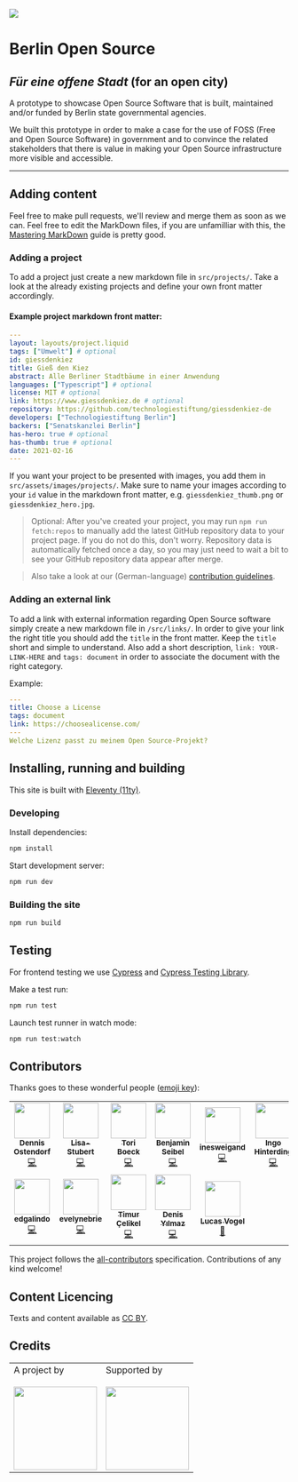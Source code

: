 ![](https://img.shields.io/badge/Build%20with%20%E2%9D%A4%EF%B8%8F-at%20Technologiesitftung%20Berlin-blue)

# Berlin Open Source

## _Für eine offene Stadt_ (for an open city)

A prototype to showcase Open Source Software that is built, maintained and/or funded by Berlin state governmental agencies.

We built this prototype in order to make a case for the use of FOSS (Free and Open Source Software) in government and to convince the related stakeholders that there is value in making your Open Source infrastructure more visible and accessible.

---

## Adding content

Feel free to make pull requests, we'll review and merge them as soon as we can. Feel free to edit the MarkDown files, if you are unfamilliar with this, the [Mastering MarkDown](https://guides.github.com/features/mastering-markdown/) guide is pretty good.

### Adding a project

To add a project just create a new markdown file in `src/projects/`. Take a look at the already existing projects and define your own front matter accordingly.

#### Example project markdown front matter:

```yaml
---
layout: layouts/project.liquid
tags: ["Umwelt"] # optional
id: giessdenkiez
title: Gieß den Kiez
abstract: Alle Berliner Stadtbäume in einer Anwendung
languages: ["Typescript"] # optional
license: MIT # optional
link: https://www.giessdenkiez.de # optional
repository: https://github.com/technologiestiftung/giessdenkiez-de
developers: ["Technologiestiftung Berlin"]
backers: ["Senatskanzlei Berlin"]
has-hero: true # optional
has-thumb: true # optional
date: 2021-02-16
---

```

If you want your project to be presented with images, you add them in `src/assets/images/projects/`. Make sure to name your images according to your `id` value in the markdown front matter, e.g. `giessdenkiez_thumb.png` or `giessdenkiez_hero.jpg`.

> Optional: After you've created your project, you may run `npm run fetch:repos` to manually add the latest GitHub repository data to your project page. If you do not do this, don't worry. Repository data is automatically fetched once a day, so you may just need to wait a bit to see your GitHub repository data appear after merge.

> Also take a look at our (German-language) [contribution guidelines](/CONTRIBUTING.md).

### Adding an external link

To add a link with external information regarding Open Source software simply create a new markdown file in `/src/links/`. In order to give your link the right title you should add the `title` in the front matter. Keep the `title` short and simple to understand. Also add a short description, `link: YOUR-LINK-HERE` and `tags: document` in order to associate the document with the right category.

Example:

```yaml
---
title: Choose a License
tags: document
link: https://choosealicense.com/
---
Welche Lizenz passt zu meinem Open Source-Projekt?
```

## Installing, running and building

This site is built with [Eleventy (11ty)](https://www.11ty.dev/docs/).

### Developing

Install dependencies:

```bash
npm install
```

Start development server:

```bash
npm run dev
```

### Building the site

```bash
npm run build
```

## Testing

For frontend testing we use [Cypress](https://docs.cypress.io/guides/overview/why-cypress.html) and [Cypress Testing Library](https://testing-library.com/docs/cypress-testing-library/intro/).

Make a test run:

```bash
npm run test
```

Launch test runner in watch mode:

```bash
npm run test:watch
```

## Contributors

Thanks goes to these wonderful people ([emoji key](https://allcontributors.org/docs/en/emoji-key)):

<!-- ALL-CONTRIBUTORS-LIST:START - Do not remove or modify this section -->
<!-- prettier-ignore-start -->
<!-- markdownlint-disable -->
<table>
  <tr>
    <td align="center"><a href="https://github.com/dnsos"><img src="https://avatars.githubusercontent.com/u/15640196?v=4?s=64" width="64px;" alt=""/><br /><sub><b>Dennis Ostendorf</b></sub></a><br /><a href="https://github.com/technologiestiftung/berlin-open-source-portal/commits?author=dnsos" title="Code">💻</a></td>
    <td align="center"><a href="https://github.com/Lisa-Stubert"><img src="https://avatars.githubusercontent.com/u/61182572?v=4?s=64" width="64px;" alt=""/><br /><sub><b>Lisa-Stubert</b></sub></a><br /><a href="https://github.com/technologiestiftung/berlin-open-source-portal/commits?author=Lisa-Stubert" title="Code">💻</a></td>
    <td align="center"><a href="http://toridykes.com/"><img src="https://avatars.githubusercontent.com/u/12991433?v=4?s=64" width="64px;" alt=""/><br /><sub><b>Tori Boeck</b></sub></a><br /><a href="https://github.com/technologiestiftung/berlin-open-source-portal/commits?author=tori-d" title="Code">💻</a></td>
    <td align="center"><a href="https://github.com/bnjmnsbl"><img src="https://avatars.githubusercontent.com/u/11134234?v=4?s=64" width="64px;" alt=""/><br /><sub><b>Benjamin Seibel</b></sub></a><br /><a href="https://github.com/technologiestiftung/berlin-open-source-portal/commits?author=bnjmnsbl" title="Code">💻</a></td>
    <td align="center"><a href="https://github.com/inesweigand"><img src="https://avatars.githubusercontent.com/u/79520450?v=4?s=64" width="64px;" alt=""/><br /><sub><b>inesweigand</b></sub></a><br /><a href="https://github.com/technologiestiftung/berlin-open-source-portal/commits?author=inesweigand" title="Code">💻</a></td>
    <td align="center"><a href="http://www.awsm.de/"><img src="https://avatars.githubusercontent.com/u/434355?v=4?s=64" width="64px;" alt=""/><br /><sub><b>Ingo Hinterding</b></sub></a><br /><a href="https://github.com/technologiestiftung/berlin-open-source-portal/commits?author=Esshahn" title="Code">💻</a></td>
    <td align="center"><a href="https://github.com/knudmoeller"><img src="https://avatars.githubusercontent.com/u/1128115?v=4?s=64" width="64px;" alt=""/><br /><sub><b>Knud Möller</b></sub></a><br /><a href="https://github.com/technologiestiftung/berlin-open-source-portal/commits?author=knudmoeller" title="Code">💻</a></td>
  </tr>
  <tr>
    <td align="center"><a href="https://www.technologiestiftung-berlin.de/de/startseite/"><img src="https://avatars.githubusercontent.com/u/15638947?v=4?s=64" width="64px;" alt=""/><br /><sub><b>edgalindo</b></sub></a><br /><a href="https://github.com/technologiestiftung/berlin-open-source-portal/commits?author=edgalindo" title="Code">💻</a></td>
    <td align="center"><a href="https://github.com/evelynebrie"><img src="https://avatars.githubusercontent.com/u/32559774?v=4?s=64" width="64px;" alt=""/><br /><sub><b>evelynebrie</b></sub></a><br /><a href="https://github.com/technologiestiftung/berlin-open-source-portal/commits?author=evelynebrie" title="Code">💻</a></td>
    <td align="center"><a href="https://volligohne.de/"><img src="https://avatars.githubusercontent.com/u/1699298?v=4?s=64" width="64px;" alt=""/><br /><sub><b>Timur Çelikel</b></sub></a><br /><a href="https://github.com/technologiestiftung/berlin-open-source-portal/commits?author=timurc" title="Code">💻</a></td>
    <td align="center"><a href="https://github.com/denisyilmaz"><img src="https://avatars.githubusercontent.com/u/4189607?v=4?s=64" width="64px;" alt=""/><br /><sub><b>Denis Yılmaz</b></sub></a><br /><a href="https://github.com/technologiestiftung/berlin-open-source-portal/commits?author=denisyilmaz" title="Code">💻</a></td>
    <td align="center"><a href="https://vogelino.com/"><img src="https://avatars.githubusercontent.com/u/2759340?v=4?s=64" width="64px;" alt=""/><br /><sub><b>Lucas Vogel</b></sub></a><br /><a href="https://github.com/technologiestiftung/berlin-open-source-portal/commits?author=vogelino" title="Documentation">📖</a></td>
  </tr>
</table>

<!-- markdownlint-restore -->
<!-- prettier-ignore-end -->

<!-- ALL-CONTRIBUTORS-LIST:END -->

This project follows the [all-contributors](https://github.com/all-contributors/all-contributors) specification. Contributions of any kind welcome!


## Content Licencing

Texts and content available as [CC BY](https://creativecommons.org/licenses/by/3.0/de/). 

## Credits

<table>
  <tr>
    <td>
      A project by <a src="https://www.technologiestiftung-berlin.de/">
        <br />
        <br />
        <img width="150" src="https://citylab-berlin.org/wp-content/uploads/2021/05/tsb.svg" />
      </a>
    </td>
    <td>
      Supported by <a src="https://www.berlin.de/">
        <br />
        <br />
        <img width="150" src="https://berlinopensource.de/assets/images/senweb-logo.svg" />
      </a>
    </td>
  </tr>
</table>
